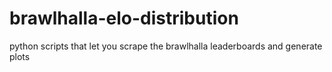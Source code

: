 # brawlhalla-elo-distribution
python scripts that let you scrape the brawlhalla leaderboards and generate plots

